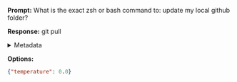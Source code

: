 **Prompt:**
What is the exact zsh or bash command to: update my local github folder?

**Response:**
git pull

<details><summary>Metadata</summary>

- Duration: 621 ms
- Datetime: 2023-08-13T10:09:02.521165
- Model: gpt-3.5-turbo-0613

</details>

**Options:**
```json
{"temperature": 0.0}
```

